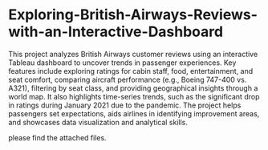 # Exploring-British-Airways-Reviews-with-an-Interactive-Dashboard
This project analyzes British Airways customer reviews using an interactive Tableau dashboard to uncover trends in passenger experiences.
Key features include exploring ratings for cabin staff, food, entertainment, and seat comfort, comparing aircraft performance (e.g., Boeing 747-400 vs. A321), filtering by seat class, and providing geographical insights through a world map. It also highlights time-series trends, such as the significant drop in ratings during January 2021 due to the pandemic. The project helps passengers set expectations, aids airlines in identifying improvement areas, and showcases data visualization and analytical skills.

please find the attached files.
